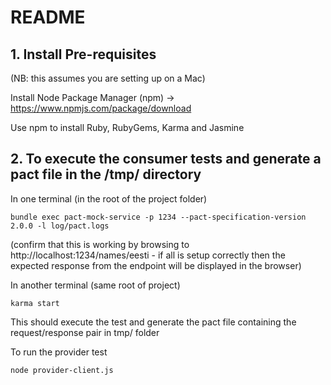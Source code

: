 # README

## 1. Install Pre-requisites

(NB: this assumes you are setting up on a Mac)

Install Node Package Manager (npm) -> https://www.npmjs.com/package/download

Use npm to install Ruby, RubyGems, Karma and Jasmine

## 2. To execute the consumer tests and generate a pact file in the /tmp/ directory

In one terminal (in the root of the project folder)

    bundle exec pact-mock-service -p 1234 --pact-specification-version 2.0.0 -l log/pact.logs

    
(confirm that this is working by browsing to http://localhost:1234/names/eesti - if all is setup correctly then the expected response from the endpoint will be displayed in the browser)

In another terminal (same root of project)

    karma start

This should execute the test and generate the pact file containing the request/response pair in tmp/ folder

To run the provider test

    node provider-client.js

